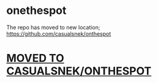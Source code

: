 # onethespot
The repo has moved to new location; https://github.com/casualsnek/onthespot
# [MOVED TO   CASUALSNEK/ONTHESPOT](https://github.com/casualsnek/onthespot)
